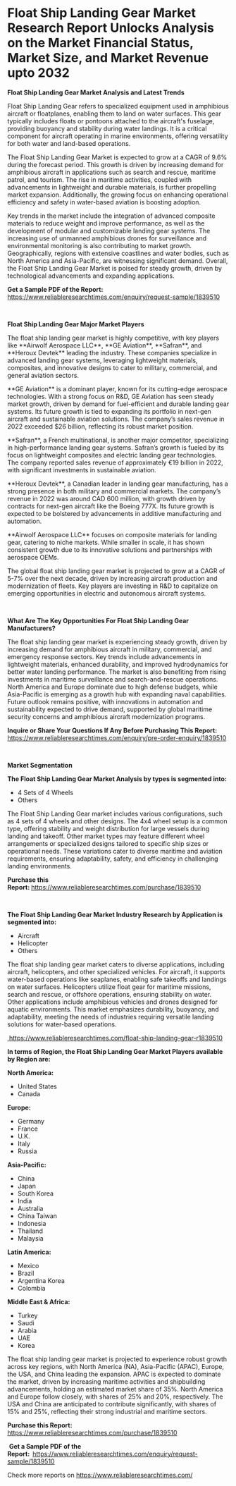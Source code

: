 <p><h1>Float Ship Landing Gear Market Research Report Unlocks Analysis on the Market Financial Status, Market Size, and Market Revenue upto 2032</h1></p><p><strong>Float Ship Landing Gear Market Analysis and Latest Trends</strong></p>
<p><p>Float Ship Landing Gear refers to specialized equipment used in amphibious aircraft or floatplanes, enabling them to land on water surfaces. This gear typically includes floats or pontoons attached to the aircraft's fuselage, providing buoyancy and stability during water landings. It is a critical component for aircraft operating in marine environments, offering versatility for both water and land-based operations.</p><p>The Float Ship Landing Gear Market is expected to grow at a CAGR of 9.6% during the forecast period. This growth is driven by increasing demand for amphibious aircraft in applications such as search and rescue, maritime patrol, and tourism. The rise in maritime activities, coupled with advancements in lightweight and durable materials, is further propelling market expansion. Additionally, the growing focus on enhancing operational efficiency and safety in water-based aviation is boosting adoption.</p><p>Key trends in the market include the integration of advanced composite materials to reduce weight and improve performance, as well as the development of modular and customizable landing gear systems. The increasing use of unmanned amphibious drones for surveillance and environmental monitoring is also contributing to market growth. Geographically, regions with extensive coastlines and water bodies, such as North America and Asia-Pacific, are witnessing significant demand. Overall, the Float Ship Landing Gear Market is poised for steady growth, driven by technological advancements and expanding applications.</p></p>
<p><strong>Get a Sample PDF of the Report:&nbsp;</strong> <a href="https://www.reliableresearchtimes.com/enquiry/request-sample/1839510?utm_campaign=1933&utm_medium=2&utm_source=Github&utm_content=ia&utm_term=24012025&utm_id=float-ship-landing-gear">https://www.reliableresearchtimes.com/enquiry/request-sample/1839510</a></p>
<p>&nbsp;</p>
<p><strong>Float Ship Landing Gear Major Market Players</strong></p>
<p><p>The float ship landing gear market is highly competitive, with key players like **Airwolf Aerospace LLC**, **GE Aviation**, **Safran**, and **Heroux Devtek** leading the industry. These companies specialize in advanced landing gear systems, leveraging lightweight materials, composites, and innovative designs to cater to military, commercial, and general aviation sectors.</p><p>**GE Aviation** is a dominant player, known for its cutting-edge aerospace technologies. With a strong focus on R&D, GE Aviation has seen steady market growth, driven by demand for fuel-efficient and durable landing gear systems. Its future growth is tied to expanding its portfolio in next-gen aircraft and sustainable aviation solutions. The company’s sales revenue in 2022 exceeded $26 billion, reflecting its robust market position.</p><p>**Safran**, a French multinational, is another major competitor, specializing in high-performance landing gear systems. Safran’s growth is fueled by its focus on lightweight composites and electric landing gear technologies. The company reported sales revenue of approximately €19 billion in 2022, with significant investments in sustainable aviation.</p><p>**Heroux Devtek**, a Canadian leader in landing gear manufacturing, has a strong presence in both military and commercial markets. The company’s revenue in 2022 was around CAD 600 million, with growth driven by contracts for next-gen aircraft like the Boeing 777X. Its future growth is expected to be bolstered by advancements in additive manufacturing and automation.</p><p>**Airwolf Aerospace LLC** focuses on composite materials for landing gear, catering to niche markets. While smaller in scale, it has shown consistent growth due to its innovative solutions and partnerships with aerospace OEMs.</p><p>The global float ship landing gear market is projected to grow at a CAGR of 5-7% over the next decade, driven by increasing aircraft production and modernization of fleets. Key players are investing in R&D to capitalize on emerging opportunities in electric and autonomous aircraft systems.</p></p>
<p>&nbsp;</p>
<p><strong>What Are The Key Opportunities For Float Ship Landing Gear Manufacturers?</strong></p>
<p><p>The float ship landing gear market is experiencing steady growth, driven by increasing demand for amphibious aircraft in military, commercial, and emergency response sectors. Key trends include advancements in lightweight materials, enhanced durability, and improved hydrodynamics for better water landing performance. The market is also benefiting from rising investments in maritime surveillance and search-and-rescue operations. North America and Europe dominate due to high defense budgets, while Asia-Pacific is emerging as a growth hub with expanding naval capabilities. Future outlook remains positive, with innovations in automation and sustainability expected to drive demand, supported by global maritime security concerns and amphibious aircraft modernization programs.</p></p>
<p><strong>Inquire or Share Your Questions If Any Before Purchasing This Report:</strong> <a href="https://www.reliableresearchtimes.com/enquiry/pre-order-enquiry/1839510?utm_campaign=1933&utm_medium=2&utm_source=Github&utm_content=ia&utm_term=24012025&utm_id=float-ship-landing-gear">https://www.reliableresearchtimes.com/enquiry/pre-order-enquiry/1839510</a></p>
<p>&nbsp;</p>
<p><strong>Market Segmentation</strong></p>
<p><strong>The Float Ship Landing Gear Market Analysis by types is segmented into:</strong></p>
<p><ul><li>4 Sets of 4 Wheels</li><li>Others</li></ul></p>
<p><p>The Float Ship Landing Gear market includes various configurations, such as 4 sets of 4 wheels and other designs. The 4x4 wheel setup is a common type, offering stability and weight distribution for large vessels during landing and takeoff. Other market types may feature different wheel arrangements or specialized designs tailored to specific ship sizes or operational needs. These variations cater to diverse maritime and aviation requirements, ensuring adaptability, safety, and efficiency in challenging landing environments.</p></p>
<p><strong>Purchase this Report:&nbsp;</strong><a href="https://www.reliableresearchtimes.com/purchase/1839510?utm_campaign=1933&utm_medium=2&utm_source=Github&utm_content=ia&utm_term=24012025&utm_id=float-ship-landing-gear">https://www.reliableresearchtimes.com/purchase/1839510</a></p>
<p>&nbsp;</p>
<p><strong>The Float Ship Landing Gear Market Industry Research by Application is segmented into:</strong></p>
<p><ul><li>Aircraft</li><li>Helicopter</li><li>Others</li></ul></p>
<p><p>The float ship landing gear market caters to diverse applications, including aircraft, helicopters, and other specialized vehicles. For aircraft, it supports water-based operations like seaplanes, enabling safe takeoffs and landings on water surfaces. Helicopters utilize float gear for maritime missions, search and rescue, or offshore operations, ensuring stability on water. Other applications include amphibious vehicles and drones designed for aquatic environments. This market emphasizes durability, buoyancy, and adaptability, meeting the needs of industries requiring versatile landing solutions for water-based operations.</p></p>
<p><a href="https://www.reliableresearchtimes.com/float-ship-landing-gear-r1839510?utm_campaign=1933&utm_medium=2&utm_source=Github&utm_content=ia&utm_term=24012025&utm_id=float-ship-landing-gear">&nbsp;https://www.reliableresearchtimes.com/float-ship-landing-gear-r1839510</a></p>
<p><strong>In terms of Region, the Float Ship Landing Gear Market Players available by Region are:</strong></p>
<p>
    <p> <strong> North America: </strong>
        <ul>
            <li>United States</li>
            <li>Canada</li>
        </ul>
        </p> 
    <p> <strong> Europe: </strong>
        <ul>
            <li>Germany</li>
            <li>France</li>
            <li>U.K.</li>
            <li>Italy</li>
            <li>Russia</li>
        </ul>
        </p> 
    <p> <strong> Asia-Pacific: </strong>
        <ul>
            <li>China</li>
            <li>Japan</li>
            <li>South Korea</li>
            <li>India</li>
            <li>Australia</li>
            <li>China Taiwan</li>
            <li>Indonesia</li>
            <li>Thailand</li>
            <li>Malaysia</li>
        </ul>
        </p> 
    <p> <strong> Latin America: </strong>
        <ul>
            <li>Mexico</li>
            <li>Brazil</li>
            <li>Argentina Korea</li>
            <li>Colombia</li>
        </ul>
        </p> 
    <p> <strong> Middle East & Africa: </strong>
        <ul>
            <li>Turkey</li>
            <li>Saudi</li>
            <li>Arabia</li>
            <li>UAE</li>
            <li>Korea</li>
        </ul>
    </p>
    </p>
<p><p>The float ship landing gear market is projected to experience robust growth across key regions, with North America (NA), Asia-Pacific (APAC), Europe, the USA, and China leading the expansion. APAC is expected to dominate the market, driven by increasing maritime activities and shipbuilding advancements, holding an estimated market share of 35%. North America and Europe follow closely, with shares of 25% and 20%, respectively. The USA and China are anticipated to contribute significantly, with shares of 15% and 25%, reflecting their strong industrial and maritime sectors.</p></p>
<p><strong>Purchase this Report: </strong><a href="https://www.reliableresearchtimes.com/purchase/1839510?utm_campaign=1933&utm_medium=2&utm_source=Github&utm_content=ia&utm_term=24012025&utm_id=float-ship-landing-gear">https://www.reliableresearchtimes.com/purchase/1839510</a></p>
<p>&nbsp;<strong>Get a Sample PDF of the Report:&nbsp;&nbsp;</strong><a href="https://www.reliableresearchtimes.com/enquiry/request-sample/1839510?utm_campaign=1933&utm_medium=2&utm_source=Github&utm_content=ia&utm_term=24012025&utm_id=float-ship-landing-gear">https://www.reliableresearchtimes.com/enquiry/request-sample/1839510</a></p>
<p><strong></strong></p>
<p>Check more reports on <a href="https://www.reliableresearchtimes.com/?utm_campaign=1933&utm_medium=2&utm_source=Github&utm_content=ia&utm_term=24012025&utm_id=float-ship-landing-gear">https://www.reliableresearchtimes.com/</a></p>